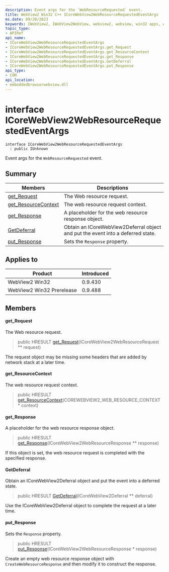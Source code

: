 ```yaml
---
description: Event args for the `WebResourceRequested` event.
title: WebView2 Win32 C++ ICoreWebView2WebResourceRequestedEventArgs
ms.date: 09/20/2023
keywords: IWebView2, IWebView2WebView, webview2, webview, win32 apps, win32, edge, ICoreWebView2, ICoreWebView2Controller, browser control, edge html, ICoreWebView2WebResourceRequestedEventArgs
topic_type: 
- APIRef
api_name:
- ICoreWebView2WebResourceRequestedEventArgs
- ICoreWebView2WebResourceRequestedEventArgs.get_Request
- ICoreWebView2WebResourceRequestedEventArgs.get_ResourceContext
- ICoreWebView2WebResourceRequestedEventArgs.get_Response
- ICoreWebView2WebResourceRequestedEventArgs.GetDeferral
- ICoreWebView2WebResourceRequestedEventArgs.put_Response
api_type:
- COM
api_location:
- embeddedbrowserwebview.dll
---
```


# interface ICoreWebView2WebResourceRequestedEventArgs

```
interface ICoreWebView2WebResourceRequestedEventArgs
  : public IUnknown
```

Event args for the `WebResourceRequested` event.

## Summary

 Members                        | Descriptions
--------------------------------|---------------------------------------------
[get_Request](#get_request) | The Web resource request.
[get_ResourceContext](#get_resourcecontext) | The web resource request context.
[get_Response](#get_response) | A placeholder for the web resource response object.
[GetDeferral](#getdeferral) | Obtain an ICoreWebView2Deferral object and put the event into a deferred state.
[put_Response](#put_response) | Sets the `Response` property.

## Applies to

Product                         | Introduced
--------------------------------|---------------------------------------------
WebView2 Win32            |    0.9.430
WebView2 Win32 Prerelease |    0.9.488

## Members

#### get_Request

The Web resource request.

> public HRESULT [get_Request](#get_request)(ICoreWebView2WebResourceRequest ** request)

The request object may be missing some headers that are added by network stack at a later time.

#### get_ResourceContext

The web resource request context.

> public HRESULT [get_ResourceContext](#get_resourcecontext)(COREWEBVIEW2_WEB_RESOURCE_CONTEXT * context)

#### get_Response

A placeholder for the web resource response object.

> public HRESULT [get_Response](#get_response)(ICoreWebView2WebResourceResponse ** response)

If this object is set, the web resource request is completed with the specified response.

#### GetDeferral

Obtain an ICoreWebView2Deferral object and put the event into a deferred state.

> public HRESULT [GetDeferral](#getdeferral)(ICoreWebView2Deferral ** deferral)

Use the ICoreWebView2Deferral object to complete the request at a later time.

#### put_Response

Sets the `Response` property.

> public HRESULT [put_Response](#put_response)(ICoreWebView2WebResourceResponse * response)

Create an empty web resource response object with `CreateWebResourceResponse` and then modify it to construct the response.

